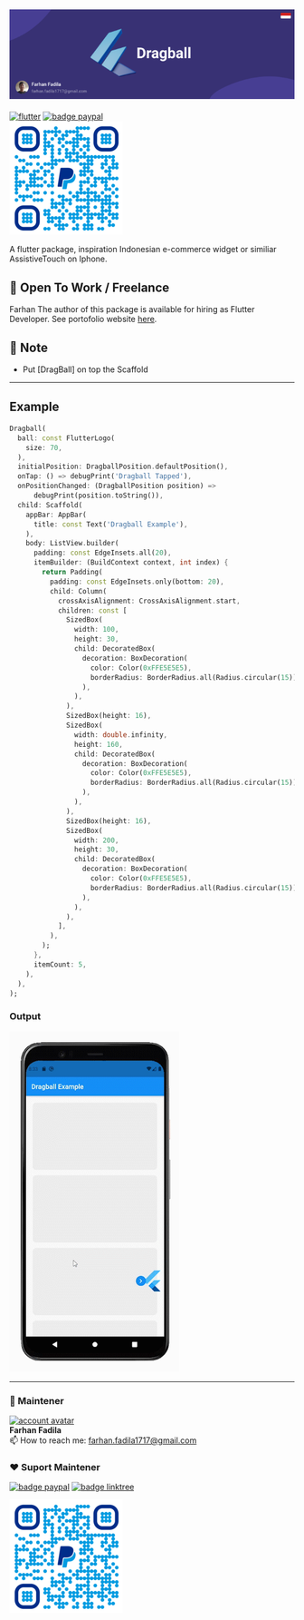## [![cover][]][pubdev dragball]

[![flutter][]][web flutter] [![badge paypal][]][paypal account] <br>
[![qr-paypal][]][paypal account]

A flutter package, inspiration Indonesian e-commerce widget or similiar AssistiveTouch on Iphone.

## 🌟 Open To Work / Freelance

Farhan The author of this package is available for hiring as Flutter Developer. See portofolio website [here](https://farhan-fadila.web.app/).

## 📌 Note

- Put [DragBall] on top the Scaffold

---

## Example

```dart
Dragball(
  ball: const FlutterLogo(
    size: 70,
  ),
  initialPosition: DragballPosition.defaultPosition(),
  onTap: () => debugPrint('Dragball Tapped'),
  onPositionChanged: (DragballPosition position) =>
      debugPrint(position.toString()),
  child: Scaffold(
    appBar: AppBar(
      title: const Text('Dragball Example'),
    ),
    body: ListView.builder(
      padding: const EdgeInsets.all(20),
      itemBuilder: (BuildContext context, int index) {
        return Padding(
          padding: const EdgeInsets.only(bottom: 20),
          child: Column(
            crossAxisAlignment: CrossAxisAlignment.start,
            children: const [
              SizedBox(
                width: 100,
                height: 30,
                child: DecoratedBox(
                  decoration: BoxDecoration(
                    color: Color(0xFFE5E5E5),
                    borderRadius: BorderRadius.all(Radius.circular(15)),
                  ),
                ),
              ),
              SizedBox(height: 16),
              SizedBox(
                width: double.infinity,
                height: 160,
                child: DecoratedBox(
                  decoration: BoxDecoration(
                    color: Color(0xFFE5E5E5),
                    borderRadius: BorderRadius.all(Radius.circular(15)),
                  ),
                ),
              ),
              SizedBox(height: 16),
              SizedBox(
                width: 200,
                height: 30,
                child: DecoratedBox(
                  decoration: BoxDecoration(
                    color: Color(0xFFE5E5E5),
                    borderRadius: BorderRadius.all(Radius.circular(15)),
                  ),
                ),
              ),
            ],
          ),
        );
      },
      itemCount: 5,
    ),
  ),
);
```

### Output

[![output][]][output]

---

### 🚧 Maintener

[![account avatar][]][github account] <br>
**Farhan Fadila** <br>
📫 How to reach me: farhan.fadila1717@gmail.com

### ❤️ Suport Maintener

[![badge paypal][]][paypal account] [![badge linktree][]][linktree account]

[![qr-paypal][]][paypal account]

[cover]: https://raw.githubusercontent.com/farhanfadila1717/flutter_package/master/display/drag_ball/drag_ball.png
[pubdev dragball]: https://pub.dev/packages/drag_ball
[output]: https://raw.githubusercontent.com/farhanfadila1717/flutter_package/master/display/drag_ball/output.gif
[portofolio]: https://farhan-fadila.web.app/#/blog/countdown_timer_in_flutter
[account avatar]: https://avatars.githubusercontent.com/u/43161050?s=80
[github account]: https://github.com/farhanfadila1717
[badge linktree]: https://img.shields.io/badge/Linktree-farhanfadila-orange
[linktree account]: https://linktr.ee/farhanfadila
[badge paypal]: https://img.shields.io/badge/Donate-PayPal-00457C?logo=paypal
[paypal account]: https://www.paypal.me/farhanfadila1717
[flutter]: https://img.shields.io/badge/Platform-Flutter-02569B?logo=flutter
[web flutter]: https://flutter.dev
[qr-paypal]: https://raw.githubusercontent.com/farhanfadila1717/flutter_package/master/display/qr-paypal.png

